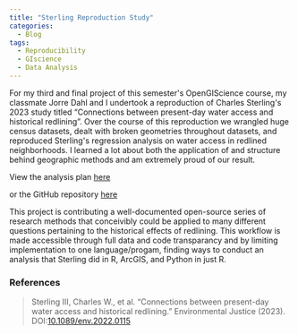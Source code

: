 ```yaml
---
title: "Sterling Reproduction Study"
categories:
  - Blog
tags:
  - Reproducibility
  - GIscience
  - Data Analysis
---
```


For my third and final project of this semester's OpenGIScience course, my classmate Jorre Dahl and I undertook a reproduction of Charles Sterling's 2023 study titled “Connections between present-day water access and historical redlining”. Over the course of this reproduction we wrangled huge census datasets, dealt with broken geometries throughout datasets, and reproduced Sterling's regression analysis on water access in redlined neighborhoods. I learned a lot about both the application of and structure behind geographic methods and am extremely proud of our result. 

View the analysis plan [here](https://jorredahl.github.io/RPr-Sterling-2023/Final%20Report.html)

or the GitHub repository [here](https://github.com/jorredahl/RPr-Sterling-2023)

This project is contributing a well-documented open-source series of research methods that conceivibly could be applied to many different questions pertaining to the historical effects of redlining. This workflow is made accessible through full data and code transparancy and by limiting implementation to one language/progam, finding ways to conduct an analysis that Sterling did in R, ArcGIS, and Python in just R. 


### References 

> Sterling III, Charles W., et al. “Connections between present-day water access and historical redlining.” Environmental Justice (2023). DOI:[10.1089/env.2022.0115](https://doi.org/10.1089/env.2022.0115)
